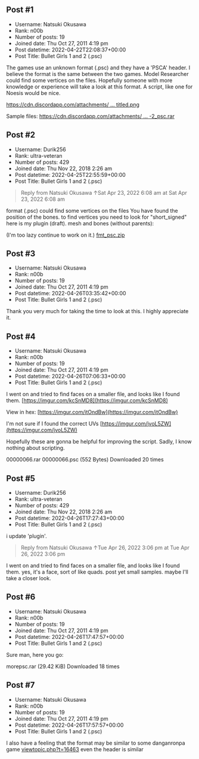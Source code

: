 ## Post #1
- Username: Natsuki Okusawa
- Rank: n00b
- Number of posts: 19
- Joined date: Thu Oct 27, 2011 4:19 pm
- Post datetime: 2022-04-22T22:08:37+00:00
- Post Title: Bullet Girls 1 and 2 (.psc)

The games use an unknown format (.psc) and they have a 'PSCA' header. I believe the format is the same between the two games. Model Researcher could find some vertices on the files. Hopefully someone with more knowledge or experience will take a look at this format. A script, like one for Noesis would be nice.

[https://cdn.discordapp.com/attachments/ ... titled.png](https://cdn.discordapp.com/attachments/493152982293282816/967012537210114058/Untitled.png)

Sample files: [https://cdn.discordapp.com/attachments/ ... -2_psc.rar](https://cdn.discordapp.com/attachments/493152982293282816/967012162541350932/bulletgirls1-2_psc.rar)
## Post #2
- Username: Durik256
- Rank: ultra-veteran
- Number of posts: 429
- Joined date: Thu Nov 22, 2018 2:26 am
- Post datetime: 2022-04-25T22:55:59+00:00
- Post Title: Bullet Girls 1 and 2 (.psc)

> Reply from Natsuki Okusawa ↑Sat Apr 23, 2022 6:08 am at Sat Apr 23, 2022 6:08 am
>
> 
format (.psc) could find some vertices on the files
You have found the position of the bones.
to find vertices you need to look for "short_signed"
here is my plugin (draft).
mesh and bones (without parents):

(I'm too lazy continue to work on it.) 
[fmt_psc.zip](https://xentaxbackup.github.io/file/22157_fmt_psc.zip)
## Post #3
- Username: Natsuki Okusawa
- Rank: n00b
- Number of posts: 19
- Joined date: Thu Oct 27, 2011 4:19 pm
- Post datetime: 2022-04-26T03:35:42+00:00
- Post Title: Bullet Girls 1 and 2 (.psc)

Thank you very much for taking the time to look at this. I highly appreciate it.
## Post #4
- Username: Natsuki Okusawa
- Rank: n00b
- Number of posts: 19
- Joined date: Thu Oct 27, 2011 4:19 pm
- Post datetime: 2022-04-26T07:06:33+00:00
- Post Title: Bullet Girls 1 and 2 (.psc)

I went on and tried to find faces on a smaller file, and looks like I found them.
[https://imgur.com/kcSnMD8](https://imgur.com/kcSnMD8)

View in hex:
[https://imgur.com/itOndBw](https://imgur.com/itOndBw)

I'm not sure if I found the correct UVs
[https://imgur.com/jvoL5ZW](https://imgur.com/jvoL5ZW)

Hopefully these are gonna be helpful for improving the script. Sadly, I know nothing about scripting.   


 00000066.rar
00000066.psc (552 Bytes) Downloaded 20 times
## Post #5
- Username: Durik256
- Rank: ultra-veteran
- Number of posts: 429
- Joined date: Thu Nov 22, 2018 2:26 am
- Post datetime: 2022-04-26T17:27:43+00:00
- Post Title: Bullet Girls 1 and 2 (.psc)

i update 'plugin'.

> Reply from Natsuki Okusawa ↑Tue Apr 26, 2022 3:06 pm at Tue Apr 26, 2022 3:06 pm
>
> 
I went on and tried to find faces on a smaller file, and looks like I found them.
yes, it's a face, sort of like quads.
post yet small samples.
maybe I'll take a closer look.
## Post #6
- Username: Natsuki Okusawa
- Rank: n00b
- Number of posts: 19
- Joined date: Thu Oct 27, 2011 4:19 pm
- Post datetime: 2022-04-26T17:47:57+00:00
- Post Title: Bullet Girls 1 and 2 (.psc)

Sure man, here you go:


 morepsc.rar
(29.42 KiB) Downloaded 18 times
## Post #7
- Username: Natsuki Okusawa
- Rank: n00b
- Number of posts: 19
- Joined date: Thu Oct 27, 2011 4:19 pm
- Post datetime: 2022-04-26T17:57:57+00:00
- Post Title: Bullet Girls 1 and 2 (.psc)

I also have a feeling that the format may be similar to some danganronpa game
[viewtopic.php?t=16463](https://forum.xentax.com/viewtopic.php?t=16463)
even the header is similar

